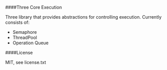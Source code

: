####Three Core Execution

Three library that provides abstractions for controlling execution.  Currently consists of:

- Semaphore
- ThreadPool
- Operation Queue

####License

MIT, see license.txt
